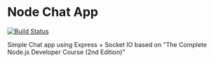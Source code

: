 # Node Chat App

[![Build Status](https://travis-ci.org/pramindanata/node-chat-app.svg?branch=master)](https://travis-ci.org/pramindanata/node-chat-app)

Simple Chat app using Express + Socket IO based on "The Complete Node.js Developer Course (2nd Edition)"
